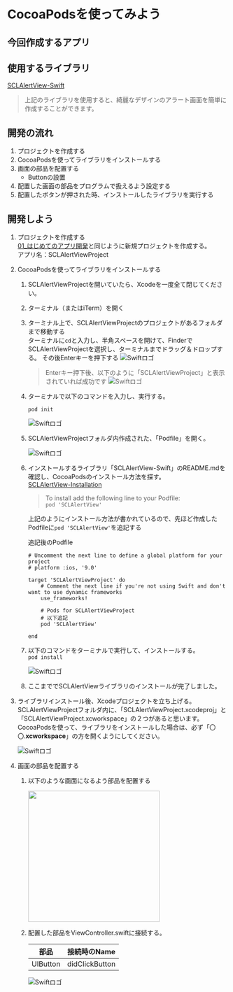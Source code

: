 # CocoaPodsを使ってみよう

## 今回作成するアプリ
<!--<img src="../img/SCLAlertViewProject.gif" width="300px">-->

## 使用するライブラリ
[SCLAlertView-Swift](https://github.com/vikmeup/SCLAlertView-Swift)	

> 上記のライブラリを使用すると、綺麗なデザインのアラート画面を簡単に作成することができます。

## 開発の流れ
1. プロジェクトを作成する
2. CocoaPodsを使ってライブラリをインストールする
3. 画面の部品を配置する
	- Buttonの設置
4. 配置した画面の部品をプログラムで扱えるよう設定する
5. 配置したボタンが押された時、インストールしたライブラリを実行する

## 開発しよう
1. プロジェクトを作成する  
	[01_はじめてのアプリ開発](../../02_UIParts/01_はじめてのアプリ開発.md)と同じように新規プロジェクトを作成する。  
	アプリ名：SCLAlertViewProject

2. CocoaPodsを使ってライブラリをインストールする
	1. SCLAlertViewProjectを開いていたら、Xcodeを一度全て閉じてください。

	2. ターミナル（またはiTerm）を開く

	3. ターミナル上で、SCLAlertViewProjectのプロジェクトがあるフォルダまで移動する  
	ターミナルに```cd```と入力し、半角スペースを開けて、FinderでSCLAlertViewProjectを選択し、ターミナルまでドラッグ＆ドロップする。
	その後Enterキーを押下する
		![Swiftロゴ](../img/cd_SCLAlertViewProject.gif)

		> Enterキー押下後、以下のように「SCLAlertViewProject」と表示されていれば成功です
		![Swiftロゴ](../img/cd_SCLAlertViewProject_.png)

	4. ターミナルで以下のコマンドを入力し、実行する。  
		```
		pod init
		```

		![Swiftロゴ](../img/pod_init.gif)
	
	5. SCLAlertViewProjectフォルダ内作成された、「Podfile」を開く。

		![Swiftロゴ](../img/open_podfile.png)

	6. インストールするライブラリ「SCLAlertView-Swift」のREADME.mdを確認し、CocoaPodsのインストール方法を探す。  
		[SCLAlertView-Installation](https://github.com/vikmeup/SCLAlertView-Swift#installation)	

		> To install add the following line to your Podfile:  
		> ```pod 'SCLAlertView'```

		上記のようにインストール方法が書かれているので、先ほど作成したPodfileに```pod 'SCLAlertView'```を追記する

		追記後のPodfile
		
		```
		# Uncomment the next line to define a global platform for your project
		# platform :ios, '9.0'

		target 'SCLAlertViewProject' do
			# Comment the next line if you're not using Swift and don't want to use dynamic frameworks
			use_frameworks!

			# Pods for SCLAlertViewProject
			# 以下追記
			pod 'SCLAlertView'

		end

		```

	7. 以下のコマンドをターミナルで実行して、インストールする。  
			```
			pod install
			```

		![Swiftロゴ](../img/pod_install.gif)

	8. ここまででSCLAlertViewライブラリのインストールが完了しました。

3. ライブラリインストール後、Xcodeプロジェクトを立ち上げる。  
SCLAlertViewProjectフォルダ内に、「SCLAlertViewProject.xcodeproj」と「SCLAlertViewProject.xcworkspace」の２つがあると思います。  
CocoaPodsを使って、ライブラリをインストールした場合は、必ず「〇〇.**xcworkspace**」の方を開くようにしてください。

	![Swiftロゴ](../img/open_xcworkspace.gif)

4. 画面の部品を配置する

	1. 以下のような画面になるよう部品を配置する

		<img src="../img/place_SCLAlertViewProject.png" width="300px">

	2. 配置した部品をViewController.swiftに接続する。

		|部品|接続時のName|
		|---|---|
		|UIButton|didClickButton|

		![Swiftロゴ](../img/connect_SCLAlertViewProject.png)